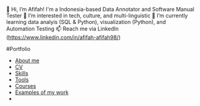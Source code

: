 👋 Hi, I’m Afifah! I'm a Indonesia-based Data Annotator and Software Manual Tester
👀 I’m interested in tech, culture, and multi-linguistic
🌱 I’m currently learning data analyis (SQL & Python), visualization (Python), and Automation Testing
📫 Reach me via LinkedIn (https://www.linkedin.com/in/afifah-afifah98/)

#Portfolio
- [About me](#about-me)
- [CV](#cv)
- [Skills](#skills)
- [Tools](#tools)
- [Courses](#courses)
- [Examples of my work](#examples-of-my-work)
- 
